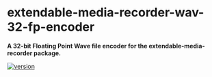 # extendable-media-recorder-wav-32-fp-encoder

**A 32-bit Floating Point Wave file encoder for the extendable-media-recorder package.**

[![version](https://img.shields.io/npm/v/extendable-media-recorder-wav-encoder.svg?style=flat-square)](https://www.npmjs.com/package/extendable-media-recorder-wav-32-fp-encoder)
